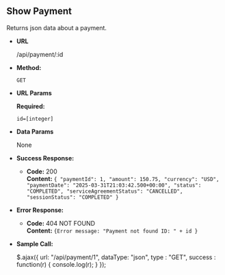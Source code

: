 **Show Payment**
----
Returns json data about a payment.

* **URL**

  /api/payment/:id

* **Method:**

  `GET`

*  **URL Params**


   **Required:**

   `id=[integer]`

* **Data Params**

  None

* **Success Response:**

    * **Code:** 200 <br />
      **Content:** `{
    "paymentId": 1,
    "amount": 150.75,
    "currency": "USD",
    "paymentDate": "2025-03-31T21:03:42.500+00:00",
    "status": "COMPLETED",
    "serviceAgreementStatus": "CANCELLED",
    "sessionStatus": "COMPLETED"
}`

* **Error Response:**

  * **Code:** 404 NOT FOUND <br />
      **Content:** `{Error message: "Payment not found ID: " + id }`


* **Sample Call:**

  $.ajax({
  url: "/api/payment/1",
  dataType: "json",
  type : "GET",
  success : function(r) {
  console.log(r);
  }
  });
 
